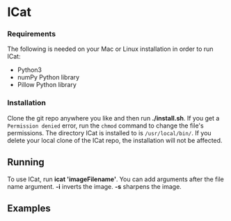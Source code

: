 # ICat
### Requirements
The following is needed on your Mac or Linux installation in order to run ICat:
- Python3
- numPy Python library
- Pillow Python library
### Installation
Clone the git repo anywhere you like and then run **./install.sh**. If you get a `Permission denied` error, run the `chmod` command to change the file's permissions.
The directory ICat is installed to is `/usr/local/bin/`. If you delete your local clone of the ICat repo, the installation will not be affected.
## Running
To use ICat, run **icat 'imageFilename'**. You can add arguments after the file name argument.
**-i** inverts the image.
**-s** sharpens the image.

## Examples

